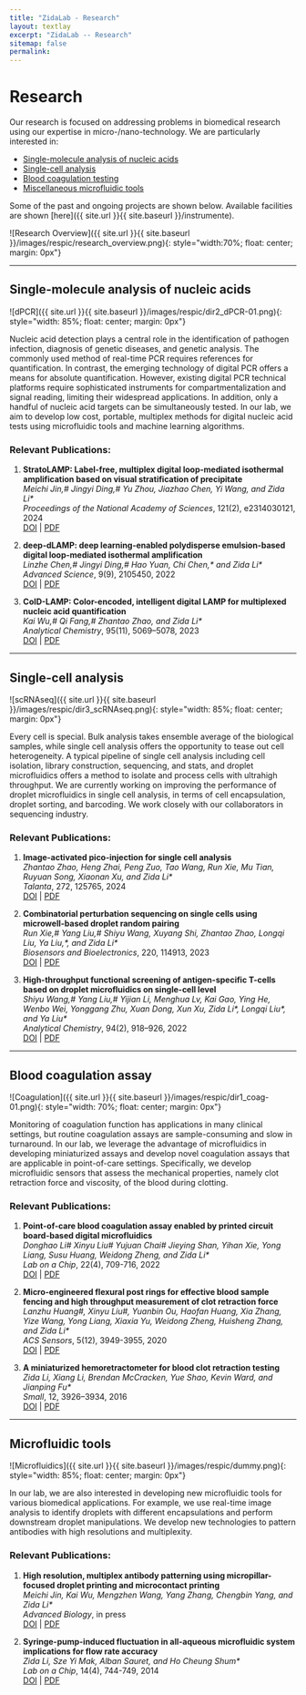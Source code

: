 ```yaml
---
title: "ZidaLab - Research"
layout: textlay
excerpt: "ZidaLab -- Research"
sitemap: false
permalink: 
---
```


# Research

Our research is focused on addressing problems in biomedical research using our expertise in micro-/nano-technology. We are particularly interested in:

- [Single-molecule analysis of nucleic acids](#ddpcr)
- [Single-cell analysis](#single-cell)
- [Blood coagulation testing](#biochip)
- [Miscellaneous microfluidic tools](#microfluidics)

Some of the past and ongoing projects are shown below. Available facilities are shown [here]({{ site.url }}{{ site.baseurl }}/instrumente).

![Research Overview]({{ site.url }}{{ site.baseurl }}/images/respic/research_overview.png){: style="width:70%; float: center; margin: 0px"}

---

## <a id="ddpcr"></a>Single-molecule analysis of nucleic acids

![dPCR]({{ site.url }}{{ site.baseurl }}/images/respic/dir2_dPCR-01.png){: style="width: 85%; float: center; margin: 0px"}

Nucleic acid detection plays a central role in the identification of pathogen infection, diagnosis of genetic diseases, and genetic analysis. The commonly used method of real-time PCR requires references for quantification. In contrast, the emerging technology of digital PCR offers a means for absolute quantification. However, existing digital PCR technical platforms require sophisticated instruments for compartmentalization and signal reading, limiting their widespread applications. In addition, only a handful of nucleic acid targets can be simultaneously tested. In our lab, we aim to develop low cost, portable, multiplex methods for digital nucleic acid tests using microfluidic tools and machine learning algorithms.

### Relevant Publications:

1. **StratoLAMP: Label-free, multiplex digital loop-mediated isothermal amplification based on visual stratification of precipitate**  
   *Meichi Jin,# Jingyi Ding,# Yu Zhou, Jiazhao Chen, Yi Wang, and Zida Li\**  
   *Proceedings of the National Academy of Sciences*, 121(2), e2314030121, 2024  
   [DOI](https://doi.org/10.1073/pnas.2314030121) | [PDF](docs/)

2. **deep-dLAMP: deep learning-enabled polydisperse emulsion-based digital loop-mediated isothermal amplification**  
   *Linzhe Chen,# Jingyi Ding,# Hao Yuan, Chi Chen,\* and Zida Li\**  
   *Advanced Science*, 9(9), 2105450, 2022  
   [DOI](https://doi.org/10.1002/advs.202105450) | [PDF](docs/)

3. **CoID-LAMP: Color-encoded, intelligent digital LAMP for multiplexed nucleic acid quantification**  
   *Kai Wu,# Qi Fang,# Zhantao Zhao, and Zida Li\**  
   *Analytical Chemistry*, 95(11), 5069–5078, 2023  
   [DOI](https://doi.org/10.1021/acs.analchem.2c05665) | [PDF](docs/)

---

## <a id="single-cell"></a>Single-cell analysis

![scRNAseq]({{ site.url }}{{ site.baseurl }}/images/respic/dir3_scRNAseq.png){: style="width: 85%; float: center; margin: 0px"}

Every cell is special. Bulk analysis takes ensemble average of the biological samples, while single cell analysis offers the opportunity to tease out cell heterogeneity. A typical pipeline of single cell analysis including cell isolation, library construction, sequencing, and stats, and droplet microfluidics offers a method to isolate and process cells with ultrahigh throughput. We are currently working on improving the performance of droplet microfluidics in single cell analysis, in terms of cell encapsulation, droplet sorting, and barcoding. We work closely with our collaborators in sequencing industry.

### Relevant Publications:

1. **Image-activated pico-injection for single cell analysis**  
   *Zhantao Zhao, Heng Zhai, Peng Zuo, Tao Wang, Run Xie, Mu Tian, Ruyuan Song, Xiaonan Xu, and Zida Li\**  
   *Talanta*, 272, 125765, 2024  
   [DOI](https://doi.org/10.1016/j.talanta.2024.125765) | [PDF](docs/)

2. **Combinatorial perturbation sequencing on single cells using microwell-based droplet random pairing**  
   *Run Xie,# Yang Liu,# Shiyu Wang, Xuyang Shi, Zhantao Zhao, Longqi Liu, Ya Liu,\*, and Zida Li\**  
   *Biosensors and Bioelectronics*, 220, 114913, 2023  
   [DOI](https://doi.org/10.1016/j.bios.2022.114913) | [PDF](docs/)

3. **High-throughput functional screening of antigen-specific T-cells based on droplet microfluidics on single-cell level**  
   *Shiyu Wang,# Yang Liu,# Yijian Li, Menghua Lv, Kai Gao, Ying He, Wenbo Wei, Yonggang Zhu, Xuan Dong, Xun Xu, Zida Li\*, Longqi Liu\*, and Ya Liu\**  
   *Analytical Chemistry*, 94(2), 918–926, 2022  
   [DOI](https://doi.org/10.1021/acs.analchem.1c03678) | [PDF](docs/)

---

## <a id="biochip"></a>Blood coagulation assay

![Coagulation]({{ site.url }}{{ site.baseurl }}/images/respic/dir1_coag-01.png){: style="width: 70%; float: center; margin: 0px"}

Monitoring of coagulation function has applications in many clinical settings, but routine coagulation assays are sample-consuming and slow in turnaround. In our lab, we leverage the advantage of microfluidics in developing miniaturized assays and develop novel coagulation assays that are applicable in point-of-care settings. Specifically, we develop microfluidic sensors that assess the mechanical properties, namely clot retraction force and viscosity, of the blood during clotting.

### Relevant Publications:

1. **Point-of-care blood coagulation assay enabled by printed circuit board-based digital microfluidics**  
   *Donghao Li# Xinyu Liu# Yujuan Chai# Jieying Shan, Yihan Xie, Yong Liang, Susu Huang, Weidong Zheng, and Zida Li\**  
   *Lab on a Chip*, 22(4), 709-716, 2022  
   [DOI](https://doi.org/10.1039/D1LC00981H) | [PDF](docs/)

2. **Micro-engineered flexural post rings for effective blood sample fencing and high throughput measurement of clot retraction force**  
   *Lanzhu Huang#, Xinyu Liu#, Yuanbin Ou, Haofan Huang, Xia Zhang, Yize Wang, Yong Liang, Xiaxia Yu, Weidong Zheng, Huisheng Zhang, and Zida Li\**  
   *ACS Sensors*, 5(12), 3949-3955, 2020  
   [DOI](https://doi.org/10.1021/acssensors.0c01596) | [PDF](docs/2020_ACSSensors_Huang.pdf)

3. **A miniaturized hemoretractometer for blood clot retraction testing**  
   *Zida Li, Xiang Li, Brendan McCracken, Yue Shao, Kevin Ward, and Jianping Fu\**  
   *Small*, 12, 3926–3934, 2016  
   [DOI](https://doi.org/10.1002/smll.201600274) | [PDF](docs/2016_Small_Li.pdf)

---

## <a id="microfluidics"></a>Microfluidic tools

![Microfluidics]({{ site.url }}{{ site.baseurl }}/images/respic/dummy.png){: style="width: 85%; float: center; margin: 0px"}

In our lab, we are also interested in developing new microfluidic tools for various biomedical applications. For example, we use real-time image analysis to identify droplets with different encapsulations and perform downstream droplet manipulations. We develop new technologies to pattern antibodies with high resolutions and multiplexity.

### Relevant Publications:

1. **High resolution, multiplex antibody patterning using micropillar-focused droplet printing and microcontact printing**  
   *Meichi Jin, Kai Wu, Mengzhen Wang, Yang Zhang, Chengbin Yang, and Zida Li\**  
   *Advanced Biology*, in press  
   [DOI](https://doi.org/10.1002/adbi.202300111) | [PDF](docs/)

2. **Syringe-pump-induced fluctuation in all-aqueous microfluidic system implications for flow rate accuracy**  
   *Zida Li, Sze Yi Mak, Alban Sauret, and Ho Cheung Shum\**  
   *Lab on a Chip*, 14(4), 744-749, 2014  
   [DOI](https://doi.org/10.1039/c3lc51176f) | [PDF](docs/2014_LabChip_Li.pdf)
